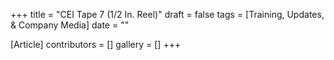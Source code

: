 +++
title = "CEI Tape 7 (1/2 In. Reel)"
draft = false
tags = [Training, Updates, & Company Media]
date = ""

[Article]
contributors = []
gallery = []
+++